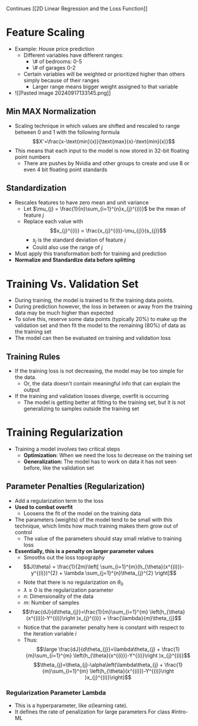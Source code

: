Continues [[2D Linear Regression and the Loss Function]]
# Feature Scaling
- Example: House price prediction
	- Different variables have different ranges:
		- \\# of bedrooms: 0-5
		- \\# of garages 0-2
	- Certain variables will be weighted or prioritized higher than others simply because of their ranges
		- Larger range means bigger weight assigned to that variable
- ![[Pasted image 20240917133145.png]]
## Min MAX Normalization
- Scaling technique in which values are shifted and rescaled to range between 0 and 1 with the following formula $$X'=\frac{x-\text{min}(x)}{\text{max}(x)-\text{min}(x)}$$
- This means that each input to the model is now stored in 32-bit floating point numbers
	- There are pushes by Nvidia and other groups to create and use 8 or even 4 bit floating point standards
## Standardization
- Rescales features to have zero mean and unit variance
	- Let $\mu_{j} = \frac{1}{n}\sum_{i=1}^{n}x_{j}^{(i)}$ be the mean of feature $j$
	- Replace each value with $$x_{j}^{(i)} = \frac{x_{j}^{(i)}-\mu_{j}}{s_{j}}$$
		- $s_{j}$ is the standard deviation of feature $j$
		- Could also use the range of $j$
- Must apply this transformation both for training and prediction
- **Normalize and Standardize data before splitting**
# Training Vs. Validation Set
- During training, the model is trained to fit the training data points.
- During prediction however, the loss in between or away from the training data may be much higher than expected
- To solve this, reserve some data points (typically 20%) to make up the validation set and then fit the model to the remaining (80%) of data as the training set
- The model can then be evaluated on training and validation loss
## Training Rules
- If the training loss is not decreasing, the model may be too simple for the data.
	- Or, the data doesn't contain meaningful info that can explain the output
- If the training and validation losses diverge, overfit is occurring
	- The model is getting better at fitting to the training set, but it is not generalizing to samples outside the training set
# Training Regularization
- Training a model involves two critical steps
	- **Optimization:** When we need the loss to decrease on the training set
	- **Generalization:** The model has to work on data it has not seen before, like the validation set
## Parameter Penalties (Regularization)
- Add a regularization term to the loss
- **Used to combat overfit**
	- Loosens the fit of the model on the training data
- The parameters (weights) of the model tend to be small with this technique, which limits how much training makes them grow out of control
	- The value of the parameters should stay small relative to training loss
- **Essentially, this is a penalty on larger parameter values**
	- Smooths out the loss topography
- $$J(\theta) = \frac{1}{2m}\left[ \sum_{i=1}^{m}(h_{\theta}(x^{(i)})-y^{(i)})^{2} + \lambda \sum_{j=1}^{n}\theta_{j}^{2} \right]$$
	- Note that there is no regularization on $\theta_{0}$
	- $\lambda \geq 0$ is the regularization parameter
	- $n$: Dimensionality of the data
	- $m:$ Number of samples
- $$\frac{dJ}{d\theta_{j}}=\frac{1}{m}\sum_{i=1}^{m} \left(h_{\theta}(x^{(i)})-Y^{(i)}\right )x_{j}^{(i)} + \frac{\lambda}{m}\theta_{j}$$
	- Notice that the parameter penalty here is constant with respect to the iteration variable $i$
	- Thus:
$$\large \frac{dJ}{d\theta_{j}}=\lambda\theta_{j} + \frac{1}{m}\sum_{i=1}^{m} \left(h_{\theta}(x^{(i)})-Y^{(i)}\right )x_{j}^{(i)}$$
$$\theta_{j}=\theta_{j}-\alpha\left(\lambda\theta_{j} + \frac{1}{m}\sum_{i=1}^{m} \left(h_{\theta}(x^{(i)})-Y^{(i)}\right )x_{j}^{(i)}\right)$$
### Regularization Parameter Lambda
- This is a hyperparameter, like $\alpha$(learning rate).
- It defines the rate of penalization for large parameters
For class #intro-ML
